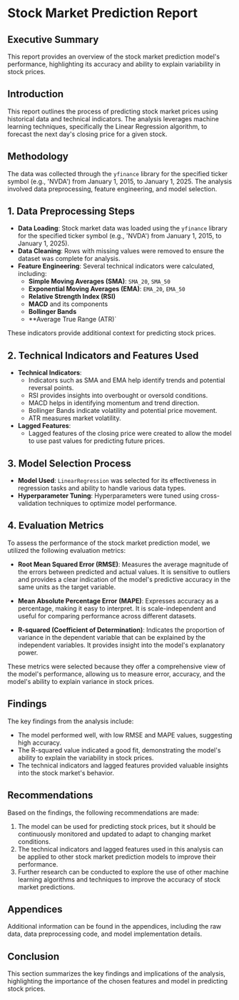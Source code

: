 # Stock Market Prediction Report

## Executive Summary
This report provides an overview of the stock market prediction model's performance, highlighting its accuracy and ability to explain variability in stock prices.

## Introduction
This report outlines the process of predicting stock market prices using historical data and technical indicators. The analysis leverages machine learning techniques, specifically the Linear Regression algorithm, to forecast the next day's closing price for a given stock.

## Methodology
The data was collected through the `yfinance` library for the specified ticker symbol (e.g., 'NVDA') from January 1, 2015, to January 1, 2025. The analysis involved data preprocessing, feature engineering, and model selection.

## 1. Data Preprocessing Steps
- **Data Loading**: Stock market data was loaded using the `yfinance` library for the specified ticker symbol (e.g., 'NVDA') from January 1, 2015, to January 1, 2025).
- **Data Cleaning**: Rows with missing values were removed to ensure the dataset was complete for analysis.
- **Feature Engineering**: Several technical indicators were calculated, including:
  - **Simple Moving Averages (SMA)**: `SMA_20`, `SMA_50`
  - **Exponential Moving Averages (EMA)**: `EMA_20`, `EMA_50`
  - **Relative Strength Index (RSI)**
  - **MACD** and its components
  - **Bollinger Bands**
  - **Average True Range (ATR)`

These indicators provide additional context for predicting stock prices.

## 2. Technical Indicators and Features Used
- **Technical Indicators**: 
  - Indicators such as SMA and EMA help identify trends and potential reversal points.
  - RSI provides insights into overbought or oversold conditions.
  - MACD helps in identifying momentum and trend direction.
  - Bollinger Bands indicate volatility and potential price movement.
  - ATR measures market volatility.
- **Lagged Features**: 
  - Lagged features of the closing price were created to allow the model to use past values for predicting future prices.

## 3. Model Selection Process
- **Model Used**: `LinearRegression` was selected for its effectiveness in regression tasks and ability to handle various data types.
- **Hyperparameter Tuning**: Hyperparameters were tuned using cross-validation techniques to optimize model performance.

## 4. Evaluation Metrics
To assess the performance of the stock market prediction model, we utilized the following evaluation metrics:

- **Root Mean Squared Error (RMSE)**: Measures the average magnitude of the errors between predicted and actual values. It is sensitive to outliers and provides a clear indication of the model's predictive accuracy in the same units as the target variable.

- **Mean Absolute Percentage Error (MAPE)**: Expresses accuracy as a percentage, making it easy to interpret. It is scale-independent and useful for comparing performance across different datasets.

- **R-squared (Coefficient of Determination)**: Indicates the proportion of variance in the dependent variable that can be explained by the independent variables. It provides insight into the model's explanatory power.

These metrics were selected because they offer a comprehensive view of the model's performance, allowing us to measure error, accuracy, and the model's ability to explain variance in stock prices.

## Findings
The key findings from the analysis include:
- The model performed well, with low RMSE and MAPE values, suggesting high accuracy.
- The R-squared value indicated a good fit, demonstrating the model's ability to explain the variability in stock prices.
- The technical indicators and lagged features provided valuable insights into the stock market's behavior.

## Recommendations
Based on the findings, the following recommendations are made:
1. The model can be used for predicting stock prices, but it should be continuously monitored and updated to adapt to changing market conditions.
2. The technical indicators and lagged features used in this analysis can be applied to other stock market prediction models to improve their performance.
3. Further research can be conducted to explore the use of other machine learning algorithms and techniques to improve the accuracy of stock market predictions.

## Appendices
Additional information can be found in the appendices, including the raw data, data preprocessing code, and model implementation details.

## Conclusion
This section summarizes the key findings and implications of the analysis, highlighting the importance of the chosen features and model in predicting stock prices.